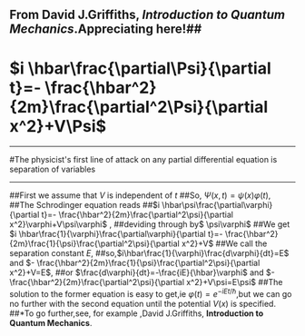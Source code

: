 

## From David J.Griffiths,  *Introduction to Quantum Mechanics*.**Appreciating here!**##
$i \hbar\frac{\partial\Psi}{\partial t}=- \frac{\hbar^2}{2m}\frac{\partial^2\Psi}{\partial x^2}+V\Psi$ 
============================================


----------


#The physicist's first line of attack on any partial differential equation is separation of variables


----------


##First we assume that $V$ is independent of $t$
##So, $\Psi(x,t)=\psi(x)\varphi(t)$,
##The Schrodinger equation reads
##$i \hbar\psi\frac{\partial\varphi}{\partial t}=- \frac{\hbar^2}{2m}\frac{\partial^2\psi}{\partial x^2}\varphi+V\psi\varphi$ ,
##deviding through by$ \psi\varphi$
##We get $i \hbar\frac{1}{\varphi}\frac{\partial\varphi}{\partial t}=- \frac{\hbar^2}{2m}\frac{1}{\psi}\frac{\partial^2\psi}{\partial x^2}+V$ 
##We call the separation constant $E$,
##so,$i\hbar\frac{1}{\varphi}\frac{d\varphi}{dt}=E$ and $- \frac{\hbar^2}{2m}\frac{1}{\psi}\frac{\partial^2\psi}{\partial x^2}+V=E$,
##or $\frac{d\varphi}{dt}=-\frac{iE}{\hbar}\varphi$ and $- \frac{\hbar^2}{2m}\frac{\partial^2\psi}{\partial x^2}+V\psi=E\psi$
##The solution to the former equation is easy to get,ie $\varphi(t)=e^{-iEt/\hbar}$,but we can go no further with the second equation until the potential $V(x)$ is specified.
##*To go further,see, for example ,David J.Griffiths,  **Introduction to Quantum Mechanics**.
